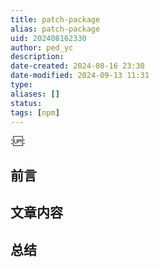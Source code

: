 ```yaml
---
title: patch-package
alias: patch-package
uid: 202408162330
author: ped_yc
description: 
date-created: 2024-08-16 23:30
date-modified: 2024-09-13 11:31
type: 
aliases: []
status: 
tags: [npm]
---
```


::up::

## 前言

## 文章内容

## 总结
